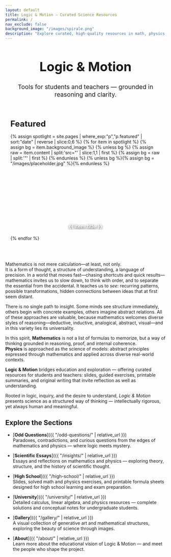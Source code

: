 ```yaml
---
layout: default
title: Logic & Motion – Curated Science Resources
permalink: /
nav_exclude: false
background_image: "/images/spirale.png"
description: "Explore curated, high-quality resources in math, physics, and logic — designed for conceptual clarity and intellectual exploration."
---
```


<!-- Google tag (gtag.js) -->
<script async src="https://www.googletagmanager.com/gtag/js?id=G-3P4GLVFYWW"></script>
<script>
  window.dataLayer = window.dataLayer || [];
  function gtag(){dataLayer.push(arguments);}
  gtag('js', new Date());
  gtag('config', 'G-3P4GLVFYWW');
</script>

<!-- ──────────── PAGE TITLE ──────────── -->
<div class="homepage-header" style="text-align:center;margin:2rem auto;">
  <h1 style="font-size:2.5rem;font-weight:bold;">Logic & Motion</h1>
  <p style="font-size:1.2rem;margin-top:.5rem;">Tools for students and teachers — grounded in reasoning and clarity.</p>
</div>

<!-- ─────────  FEATURED  ───────── -->
<section id="featured" style="margin:4rem auto;max-width:1000px;padding:0 1rem;">
<h2 style="font-size:1.6rem;margin-bottom:1rem;">Featured</h2>
<div style="display:grid;grid-template-columns:repeat(auto-fit,minmax(230px,1fr));gap:1.2rem;">
{% assign spotlight = site.pages | where_exp:"p","p.featured" | sort:"date" | reverse | slice:0,6 %}
{% for item in spotlight %}
{% assign bg = item.background_image %}
{% unless bg %}
{% assign raw = item.content | split:'src="' | slice:1,1 | first %}
{% assign bg  = raw | split:'"' | first %}
{% endunless %}
{% unless bg %}{% assign bg = "/images/placeholder.jpg" %}{% endunless %}
<a href="{{ item.url | relative_url }}" style="display:block;height:180px;border-radius:1rem;overflow:hidden;text-decoration:none;color:#fff;background:url('{{ bg | relative_url }}') center/cover no-repeat;"><span style="display:flex;align-items:flex-end;justify-content:center;height:100%;width:100%;padding-bottom:1rem;font-size:1rem;font-weight:600;text-align:center;text-shadow:0 2px 6px rgba(0,0,0,0.9);">{{ item.title }}</span></a>
{% endfor %}
</div>
</section>
<!-- ─────────────────────────────── -->

<!-- ─────────────  INTRO  ───────────── -->
<div class="content-box">

Mathematics is not mere calculation—at least, not only.  
It is a form of thought, a structure of understanding, a language of precision. In a world that moves fast—chasing shortcuts and quick results—mathematics invites us to slow down, to think with order, and to separate the essential from the accidental. It teaches us to *see*: recurring patterns, possible transformations, hidden connections between ideas that at first seem distant.

There is no single path to insight. Some minds see structure immediately, others begin with concrete examples, others imagine abstract relations. All of these approaches are valuable, because mathematics welcomes diverse styles of reasoning—deductive, inductive, analogical, abstract, visual—and in this variety lies its universality.

In this spirit, **Mathematics** is not a list of formulas to memorize, but a way of thinking grounded in reasoning, proof, and internal coherence.  
**Physics** is approached as the science of models: abstract principles expressed through mathematics and applied across diverse real-world contexts.

**Logic & Motion** bridges education and exploration — offering curated resources for students and teachers: slides, guided exercises, printable summaries, and original writing that invite reflection as well as understanding.

Rooted in logic, inquiry, and the desire to understand, *Logic & Motion* presents science as a structured way of thinking — intellectually rigorous, yet always human and meaningful.

</div>

<!-- ─────────────  SECTION LINKS  ───────────── -->
<div class="content-box">

## Explore the Sections

- [**Odd Questions**]({{ "/odd-questions/" | relative_url }})  
  Paradoxes, contradictions, and curious questions from the edges of mathematics and physics — where logic meets mystery.

- [**Scientific Essays**]({{ "/insights/" | relative_url }})  
  Essays and reflections on mathematics and physics — exploring theory, structure, and the history of scientific thought.

- [**High School**]({{ "/high-school/" | relative_url }})  
  Slides, solved math and physics exercises, and printable formula sheets designed for high school learning and exam preparation.

- [**University**]({{ "/university/" | relative_url }})  
  Detailed calculus, linear algebra, and physics resources — complete solutions and conceptual notes for undergraduate students.

- [**Gallery**]({{ "/gallery/" | relative_url }})  
  A visual collection of generative art and mathematical structures, exploring the beauty of science through images.

- [**About**]({{ "/about/" | relative_url }})  
  Learn more about the educational vision of Logic & Motion — and meet the people who shape the project.

</div>
